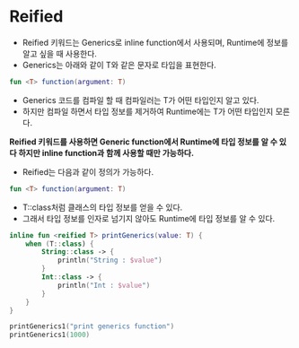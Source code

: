 # Reified
- Reified 키워드는 Generics로 inline function에서 사용되며, Runtime에 정보를 알고 싶을 때 사용한다.
- Generics는 아래와 같이 T와 같은 문자로 타입을 표현한다.

```kotlin
fun <T> function(argument: T)
```

- Generics 코드를 컴파일 할 때 컴파일러는 T가 어떤 타입인지 알고 있다. 
- 하지만 컴파일 하면서 타입 정보를 제거하여 Runtime에는 T가 어떤 타입인지 모른다.

<b> Reified 키워드를 사용하면 Generic function에서 Runtime에 타입 정보를 알 수 있다 </b>
<b> 하지만 inline function과 함께 사용할 때만 가능하다. </b>

- Reified는 다음과 같이 정의가 가능하다.


```kotlin
fun <T> function(argument: T)
```

- T::class처럼 클래스의 타입 정보를 얻을 수 있다.
- 그래서 타입 정보를 인자로 넘기지 않아도 Runtime에 타입 정보를 알 수 있다.
```kotlin
inline fun <reified T> printGenerics(value: T) {
    when (T::class) {
        String::class -> {
            println("String : $value")
        }
        Int::class -> {
            println("Int : $value")
        }
    }
}

printGenerics1("print generics function")
printGenerics1(1000)
```